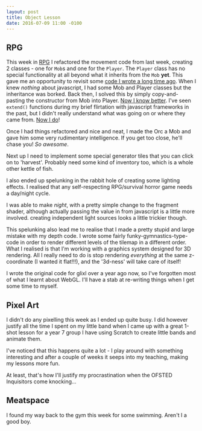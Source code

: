 ```yaml
---
layout: post
title: Object Lesson
date: 2016-07-09 11:00 -0100
---
```


## RPG

This week in [RPG][RPG] I refactored the movement code from last week, creating 2 classes - one for `Mob`s and one for the `Player`. The `Player` class has no special functionality at all beyond what it inherits from the `Mob` **yet**. This gave me an opportunity to revisit some [code I wrote a long time ago][ROUGE]. When I knew *nothing* about javascript, I had some Mob and Player classes but the inheritance was borked. Back then, I solved this by simply copy-and-pasting the constructor from Mob into Player. [Now I know better][SO]. I've seen `extend()` functions during my brief flirtation with javascript frameworks in the past, but I didn't really understand what was going on or where they came from. [Now I do][RPGREPO]!

Once I had things refactored and nice and neat, I made the Orc a Mob and gave him some very rudimentary intelligence. If you get too close, he'll chase you! *So awesome*.

Next up I need to implement some special generator tiles that you can click on to 'harvest'. Probably need some kind of inventory too, which is a whole other kettle of fish.

I also ended up spelunking in the rabbit hole of creating some lighting effects.
I realised that any self-respecting RPG/survival horror game needs a day/night cycle.

I was able to make *night*, with a pretty simple change to the fragment shader,
although actually passing the value in from javascript is a little more involved.
creating independent light sources looks a little trickier though.

This spelunking also lead me to realise that I made a pretty stupid and large mistake
with my depth code. I wrote some fairly funky-gymnastics-type-code in order to render
different levels of the tilemap in a different order. What I realised is that I'm working
with a graphics system designed for 3D rendering. All I really need to do is stop
rendering *everything* at the same z-coordinate (I wanted it flat!!!), and the '3d-ness' 
will take care of itself!

I wrote the original code for glixl over a year ago now, so I've forgotten most of what
I learnt about WebGL. I'll have a stab at re-writing things when I get some time to myself.


[RPG]: http://www.subdimension.co.uk/RPG/
[GLIXL]: https://github.com/MalphasWats/glixl
[RPGREPO]: https://github.com/MalphasWats/RPG
[ROUGE]: https://github.com/MalphasWats/Rouge
[SO]: http://stackoverflow.com/questions/4152931/javascript-inheritance-call-super-constructor-or-use-prototype-chain

## Pixel Art

I didn't do any pixelling this week as I ended up quite busy. I did however justify
all the time I spent on my little band when I came up with a great 1-shot lesson
for a year 7 group I have using Scratch to create little bands and animate them.

I've noticed that this happens quite a lot - I play around with something interesting
and after a couple of weeks it seeps into my teaching, making my lessons more fun.

At least, that's how I'll justify my procrastination when the OFSTED Inquisitors come
knocking...

## Meatspace

I found my way back to the gym this week for some swimming. Aren't I a good boy.